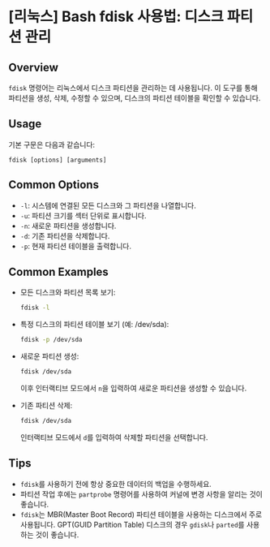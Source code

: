 # [리눅스] Bash fdisk 사용법: 디스크 파티션 관리

## Overview
`fdisk` 명령어는 리눅스에서 디스크 파티션을 관리하는 데 사용됩니다. 이 도구를 통해 파티션을 생성, 삭제, 수정할 수 있으며, 디스크의 파티션 테이블을 확인할 수 있습니다.

## Usage
기본 구문은 다음과 같습니다:
```
fdisk [options] [arguments]
```

## Common Options
- `-l`: 시스템에 연결된 모든 디스크와 그 파티션을 나열합니다.
- `-u`: 파티션 크기를 섹터 단위로 표시합니다.
- `-n`: 새로운 파티션을 생성합니다.
- `-d`: 기존 파티션을 삭제합니다.
- `-p`: 현재 파티션 테이블을 출력합니다.

## Common Examples
- 모든 디스크와 파티션 목록 보기:
    ```bash
    fdisk -l
    ```

- 특정 디스크의 파티션 테이블 보기 (예: /dev/sda):
    ```bash
    fdisk -p /dev/sda
    ```

- 새로운 파티션 생성:
    ```bash
    fdisk /dev/sda
    ```
    이후 인터랙티브 모드에서 `n`을 입력하여 새로운 파티션을 생성할 수 있습니다.

- 기존 파티션 삭제:
    ```bash
    fdisk /dev/sda
    ```
    인터랙티브 모드에서 `d`를 입력하여 삭제할 파티션을 선택합니다.

## Tips
- `fdisk`를 사용하기 전에 항상 중요한 데이터의 백업을 수행하세요.
- 파티션 작업 후에는 `partprobe` 명령어를 사용하여 커널에 변경 사항을 알리는 것이 좋습니다.
- `fdisk`는 MBR(Master Boot Record) 파티션 테이블을 사용하는 디스크에서 주로 사용됩니다. GPT(GUID Partition Table) 디스크의 경우 `gdisk`나 `parted`를 사용하는 것이 좋습니다.